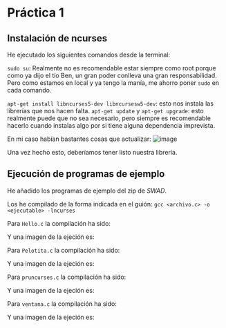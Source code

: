 # Práctica 1

## Instalación de ncurses

He ejecutado los siguientes comandos desde la terminal:

`sudo su`: Realmente no es recomendable estar siempre como root porque como ya dijo el tío Ben, un gran poder conlleva una gran responsabilidad. Pero como estamos en local y ya tengo la manía, me ahorro poner `sudo` en cada comando.

`apt-get install libncurses5-dev libncursesw5-dev`: esto nos instala las librerías que nos hacen falta.
`apt-get update` y `apt-get upgrade`: esto realmente puede que no sea necesario, pero siempre es recomendable hacerlo cuando instalas algo por si tiene alguna dependencia imprevista.

En mi caso habían bastantes cosas que actualizar:
![image](https://user-images.githubusercontent.com/23319307/162232771-573d3f02-2ac2-4d69-b21c-7be48b11eaea.png)

Una vez hecho esto, deberíamos tener listo nuestra librería.

## Ejecución de programas de ejemplo

He añadido los programas de ejemplo del zip de *SWAD*.

Los he compilado de la forma indicada en el guión:
`gcc <archivo.c> -o <ejecutable> -lncurses`

Para `Hello.c` la compilación ha sido:


Y una imagen de la ejeción es:


Para `Pelotita.c` la compilación ha sido:


Y una imagen de la ejeción es:


Para `pruncurses.c` la compilación ha sido:


Y una imagen de la ejeción es:


Para `ventana.c` la compilación ha sido:


Y una imagen de la ejeción es:

